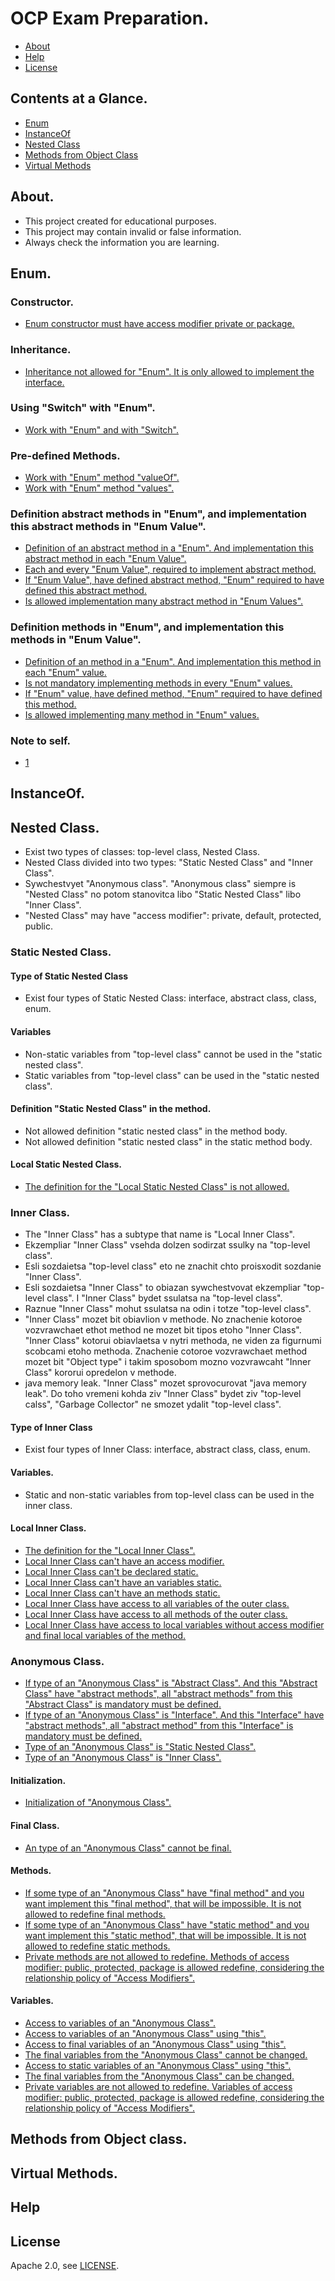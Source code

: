 # OCP Exam Preparation.

* [About](#about)
* [Help](#help)
* [License](#license)

## Contents at a Glance.
* [Enum](#enum)
* [InstanceOf](#instanceof)
* [Nested Class](#nested-class)
* [Methods from Object Class](#methods-from-object-class)
* [Virtual Methods](#virtual-methods)

## About.
- This project created for educational purposes.
- This project may contain invalid or false information.
- Always check the information you are learning.










## Enum.
### Constructor.
* [Enum constructor must have access modifier private or package.](https://github.com/OCP-Exam-Preparation/OCP/blob/master/src/main/java/com/trl/theoreticalKnowledge/_enum/enumConstructor/a/a1/Example.java)

### Inheritance.
* [Inheritance not allowed for "Enum". It is only allowed to implement the interface.](https://github.com/OCP-Exam-Preparation/OCP/blob/master/src/main/java/com/trl/theoreticalKnowledge/_enum/inheritance/a/a1/Example.java)

### Using "Switch" with "Enum".
* [Work with "Enum" and with "Switch".](https://github.com/OCP-Exam-Preparation/OCP/blob/master/src/main/java/com/trl/theoreticalKnowledge/_enum/enumSwitch/a/a1/Example.java)

### Pre-defined Methods.
* [Work with "Enum" method "valueOf".](https://github.com/OCP-Exam-Preparation/OCP/blob/master/src/main/java/com/trl/theoreticalKnowledge/_enum/methodsOfEnum/valueOf/a/a1/Example.java)
* [Work with "Enum" method "values".](https://github.com/OCP-Exam-Preparation/OCP/blob/master/src/main/java/com/trl/theoreticalKnowledge/_enum/methodsOfEnum/values/a/a1/Example.java)

### Definition abstract methods in "Enum", and implementation this abstract methods in "Enum Value".
* [Definition of an abstract method  in a "Enum". And implementation this abstract method in each "Enum Value".](https://github.com/OCP-Exam-Preparation/OCP/blob/master/src/main/java/com/trl/theoreticalKnowledge/_enum/methods/abstractMethod/a/a1/Example.java)
* [Each and every "Enum Value", required to implement abstract method.](https://github.com/OCP-Exam-Preparation/OCP/blob/master/src/main/java/com/trl/theoreticalKnowledge/_enum/methods/abstractMethod/a/a2/Example.java)
* [If "Enum Value", have defined abstract method, "Enum" required to have defined this abstract method.](https://github.com/OCP-Exam-Preparation/OCP/blob/master/src/main/java/com/trl/theoreticalKnowledge/_enum/methods/abstractMethod/a/a3/Example.java)
* [Is allowed implementation many abstract method in "Enum Values".](https://github.com/OCP-Exam-Preparation/OCP/blob/master/src/main/java/com/trl/theoreticalKnowledge/_enum/methods/abstractMethod/a4/Example.java)

### Definition methods in "Enum", and implementation this methods in "Enum Value".
* [Definition of an method  in a "Enum". And implementation this method in each "Enum" value.](https://github.com/OCP-Exam-Preparation/OCP/blob/master/src/main/java/com/trl/theoreticalKnowledge/_enum/methods/a/a1/Example.java)
* [Is not mandatory implementing methods in every "Enum" values.](https://github.com/OCP-Exam-Preparation/OCP/blob/master/src/main/java/com/trl/theoreticalKnowledge/_enum/methods/a/a2/Example.java)
* [If "Enum" value, have defined method, "Enum" required to have defined this method.](https://github.com/OCP-Exam-Preparation/OCP/blob/master/src/main/java/com/trl/theoreticalKnowledge/_enum/methods/a/a3/Example.java)
* [Is allowed implementing many method in "Enum" values.](https://github.com/OCP-Exam-Preparation/OCP/blob/master/src/main/java/com/trl/theoreticalKnowledge/_enum/methods/a/a4/Example.java)

### Note to self.
* [1](https://github.com/OCP-Exam-Preparation/OCP/blob/master/src/main/java/com/trl/theoreticalKnowledge/_enum/b/b1/Example.java)











## InstanceOf.










## Nested Class.
- Exist two types of classes: top-level class, Nested Class.
- Nested Class divided into two types: "Static Nested Class" and "Inner Class".
- Sywchestvyet "Anonymous class". "Anonymous class" siempre is "Nested Class" no potom stanovitca libo "Static Nested Class" libo "Inner Class".
- "Nested Class" may have "access modifier": private, default, protected, public.

### Static Nested Class.

#### Type of Static Nested Class
- Exist four types of Static Nested Class: interface, abstract class, class, enum.

#### Variables
- Non-static variables from "top-level class" cannot be used in the "static nested class".
- Static variables from "top-level class" can be used in the "static nested class".

#### Definition "Static Nested Class" in the method.
- Not allowed definition "static nested class" in the method body.
- Not allowed definition "static nested class" in the static method body.

#### Local Static Nested Class.
* [The definition for the "Local Static Nested Class" is not allowed.](https://github.com/OCP-Exam-Preparation/OCP/blob/master/src/main/java/com/trl/theoreticalKnowledge/nestedClass/staticNestedClass/localStaticNestedClass/a/a1/Example.java)


### Inner Class.
- The "Inner Class" has a subtype that name is "Local Inner Class".
- Ekzempliar "Inner Class" vsehda dolzen sodirzat ssulky na "top-level class".
- Esli sozdaietsa "top-level class" eto ne znachit chto proisxodit sozdanie "Inner Class".
- Esli sozdaietsa "Inner Class" to obiazan sywchestvovat ekzempliar "top-level class". I "Inner Class" bydet ssulatsa na "top-level class".
- Raznue "Inner Class" mohut ssulatsa na odin i totze "top-level class".
- "Inner Class" mozet bit obiavlion v methode. No znachenie kotoroe vozvrawchaet ethot method ne mozet bit tipos etoho "Inner Class". 
  "Inner Class" kotorui obiavlaetsa v nytri methoda, ne viden za figurnumi scobcami etoho methoda. 
  Znachenie cotoroe vozvrawchaet method mozet bit "Object type" i takim sposobom mozno vozvrawcaht "Inner Class" kororui opredelon v methode.
- java memory leak. "Inner Class" mozet sprovocurovat "java memory leak". Do toho vremeni kohda ziv "Inner Class" bydet ziv "top-level calss",
  "Garbage Collector" ne smozet ydalit "top-level class".

#### Type of Inner Class
- Exist four types of Inner Class: interface, abstract class, class, enum.

#### Variables.
- Static and non-static variables from top-level class can be used in the inner class.

#### Local Inner Class.
* [The definition for the "Local Inner Class".](https://github.com/OCP-Exam-Preparation/OCP/blob/master/src/main/java/com/trl/theoreticalKnowledge/nestedClass/innerClass/localInnerClass/a/a1/Example.java)
* [Local Inner Class can't have an access modifier.](https://github.com/OCP-Exam-Preparation/OCP/blob/master/src/main/java/com/trl/theoreticalKnowledge/nestedClass/innerClass/localInnerClass/accessModifier/a/a1/Example.java)
* [Local Inner Class can't be declared static.](https://github.com/OCP-Exam-Preparation/OCP/blob/master/src/main/java/com/trl/theoreticalKnowledge/nestedClass/innerClass/localInnerClass/_static/a/a1/Example.java)
* [Local Inner Class can't have an variables static.](https://github.com/OCP-Exam-Preparation/OCP/blob/master/src/main/java/com/trl/theoreticalKnowledge/nestedClass/innerClass/localInnerClass/_static/variables/a/a1/Example.java)
* [Local Inner Class can't have an methods static.](https://github.com/OCP-Exam-Preparation/OCP/blob/master/src/main/java/com/trl/theoreticalKnowledge/nestedClass/innerClass/localInnerClass/_static/methods/a/a1/Example.java)
* [Local Inner Class have access to all variables of the outer class.](https://github.com/OCP-Exam-Preparation/OCP/blob/master/src/main/java/com/trl/theoreticalKnowledge/nestedClass/innerClass/localInnerClass/variables/a/a1/Example.java)
* [Local Inner Class have access to all methods of the outer class.](https://github.com/OCP-Exam-Preparation/OCP/blob/master/src/main/java/com/trl/theoreticalKnowledge/nestedClass/innerClass/localInnerClass/methods/a/a1/Example.java)
* [Local Inner Class have access to local variables without access modifier and final local variables of the method.](https://github.com/OCP-Exam-Preparation/OCP/blob/master/src/main/java/com/trl/theoreticalKnowledge/nestedClass/innerClass/localInnerClass/variables/localVariables/a/a1/Example.java)

### Anonymous Class.
* [If type of an "Anonymous Class" is "Abstract Class". And this "Abstract Class" have "abstract methods", all "abstract 
   methods" from this "Abstract Class" is mandatory must be defined.](https://github.com/OCP-Exam-Preparation/OCP/blob/master/src/main/java/com/trl/theoreticalKnowledge/nestedClass/anonymousClasses/_abstract/a/a1/Example.java)
* [If type of an "Anonymous Class" is "Interface". And this "Interface" have "abstract methods", all "abstract method" 
   from this "Interface" is mandatory must be defined.](https://github.com/OCP-Exam-Preparation/OCP/blob/master/src/main/java/com/trl/theoreticalKnowledge/nestedClass/anonymousClasses/_interface/a/a1/Example.java)
* [Type of an "Anonymous Class" is "Static Nested Class".](https://github.com/OCP-Exam-Preparation/OCP/blob/master/src/main/java/com/trl/theoreticalKnowledge/nestedClass/anonymousClasses/staticNestedClass/a/a1/Example.java)
* [Type of an "Anonymous Class" is "Inner Class".](https://github.com/OCP-Exam-Preparation/OCP/blob/master/src/main/java/com/trl/theoreticalKnowledge/nestedClass/anonymousClasses/innerClass/a/a1/Example.java)

#### Initialization. 
* [Initialization of "Anonymous Class".](https://github.com/OCP-Exam-Preparation/OCP/blob/master/src/main/java/com/trl/theoreticalKnowledge/nestedClass/anonymousClasses/initialization/a/a1/Example.java)

#### Final Class.
* [An type of an "Anonymous Class" cannot be final.](https://github.com/OCP-Exam-Preparation/OCP/blob/master/src/main/java/com/trl/theoreticalKnowledge/nestedClass/anonymousClasses/_final/a/a1/Example.java)

#### Methods.
* [If some type of an "Anonymous Class" have "final method" and you want implement this "final method", that will be impossible. 
   It is not allowed to redefine final methods.](https://github.com/OCP-Exam-Preparation/OCP/blob/master/src/main/java/com/trl/theoreticalKnowledge/nestedClass/anonymousClasses/methods/_final/a/a1/Example.java)   
* [If some type of an "Anonymous Class" have "static method" and you want implement this "static method", that will be impossible. 
   It is not allowed to redefine static methods.](https://github.com/OCP-Exam-Preparation/OCP/blob/master/src/main/java/com/trl/theoreticalKnowledge/nestedClass/anonymousClasses/methods/_static/a/a1/Example.java)
* [Private methods are not allowed to redefine. Methods of access modifier: public, protected, package is allowed redefine, 
   considering the relationship policy of "Access Modifiers".](https://github.com/OCP-Exam-Preparation/OCP/blob/master/src/main/java/com/trl/theoreticalKnowledge/nestedClass/anonymousClasses/methods/accessModifier/a/a1/Example.java)

#### Variables.
* [Access to variables of an "Anonymous Class".](https://github.com/OCP-Exam-Preparation/OCP/blob/master/src/main/java/com/trl/theoreticalKnowledge/nestedClass/anonymousClasses/variables/a/a1/Example.java)
* [Access to variables of an "Anonymous Class" using "this".](https://github.com/OCP-Exam-Preparation/OCP/blob/master/src/main/java/com/trl/theoreticalKnowledge/nestedClass/anonymousClasses/variables/_this/a/a1/Example.java)
* [Access to final variables of an "Anonymous Class" using "this".](https://github.com/OCP-Exam-Preparation/OCP/blob/master/src/main/java/com/trl/theoreticalKnowledge/nestedClass/anonymousClasses/variables/_this/a/a1/Example.java)
* [The final variables from the "Anonymous Class" cannot be changed.](https://github.com/OCP-Exam-Preparation/OCP/blob/master/src/main/java/com/trl/theoreticalKnowledge/nestedClass/anonymousClasses/variables/_final/b/b1/Example.java)
* [Access to static variables of an "Anonymous Class" using "this".](https://github.com/OCP-Exam-Preparation/OCP/blob/master/src/main/java/com/trl/theoreticalKnowledge/nestedClass/anonymousClasses/variables/_static/a/a1/Example.java)
* [The final variables from the "Anonymous Class" can be changed.](https://github.com/OCP-Exam-Preparation/OCP/blob/master/src/main/java/com/trl/theoreticalKnowledge/nestedClass/anonymousClasses/variables/_static/b/b1/Example.java)
* [Private variables are not allowed to redefine. Variables of access modifier: public, protected, package is allowed redefine, 
   considering the relationship policy of "Access Modifiers".](https://github.com/OCP-Exam-Preparation/OCP/blob/master/src/main/java/com/trl/theoreticalKnowledge/nestedClass/anonymousClasses/variables/accessModifier/a/a1/Example.java)











## Methods from Object class.










## Virtual Methods.










## Help










## License
Apache 2.0, see [LICENSE](LICENSE).
